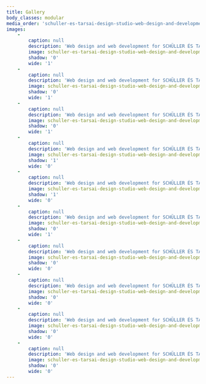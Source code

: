 ```yaml
---
title: Gallery
body_classes: modular
media_order: 'schuller-es-tarsai-design-studio-web-design-and-development-1.jpg,schuller-es-tarsai-design-studio-web-design-and-development-2.jpg,schuller-es-tarsai-design-studio-web-design-and-development-desktop-2.jpg,schuller-es-tarsai-design-studio-web-design-and-development-desktop-3.jpg,schuller-es-tarsai-design-studio-web-design-and-development-desktop-4.jpg,schuller-es-tarsai-design-studio-web-design-and-development-desktop-5.jpg,schuller-es-tarsai-design-studio-web-design-and-development-phone-1.jpg,schuller-es-tarsai-design-studio-web-design-and-development-phone-2.jpg,schuller-es-tarsai-design-studio-web-design-and-development-phone-3.jpg,schuller-es-tarsai-design-studio-web-design-and-development-phone-4.jpg'
images:
    -
        caption: null
        description: 'Web design and web development for SCHÜLLER ÉS TÁRSAI design studio projects page on desktop'
        image: schuller-es-tarsai-design-studio-web-design-and-development-desktop-2.jpg
        shadow: '0'
        wide: '1'
    -
        caption: null
        description: 'Web design and web development for SCHÜLLER ÉS TÁRSAI design studio single project page on desktop'
        image: schuller-es-tarsai-design-studio-web-design-and-development-desktop-3.jpg
        shadow: '0'
        wide: '1'
    -
        caption: null
        description: 'Web design and web development for SCHÜLLER ÉS TÁRSAI design studio about page on desktop'
        image: schuller-es-tarsai-design-studio-web-design-and-development-desktop-4.jpg
        shadow: '0'
        wide: '1'
    -
        caption: null
        description: 'Web design and web development for SCHÜLLER ÉS TÁRSAI design studio projects page screen'
        image: schuller-es-tarsai-design-studio-web-design-and-development-1.jpg
        shadow: '1'
        wide: '0'
    -
        caption: null
        description: 'Web design and web development for SCHÜLLER ÉS TÁRSAI design studio about page screen'
        image: schuller-es-tarsai-design-studio-web-design-and-development-2.jpg
        shadow: '1'
        wide: '0'
    -
        caption: null
        description: 'Web design and web development for SCHÜLLER ÉS TÁRSAI design studio blog page on desktop'
        image: schuller-es-tarsai-design-studio-web-design-and-development-desktop-5.jpg
        shadow: '0'
        wide: '1'
    -
        caption: null
        description: 'Web design and web development for SCHÜLLER ÉS TÁRSAI design studio home page on phone'
        image: schuller-es-tarsai-design-studio-web-design-and-development-phone-1.jpg
        shadow: '0'
        wide: '0'
    -
        caption: null
        description: 'Web design and web development for SCHÜLLER ÉS TÁRSAI design studio projects page on phone'
        image: schuller-es-tarsai-design-studio-web-design-and-development-phone-2.jpg
        shadow: '0'
        wide: '0'
    -
        caption: null
        description: 'Web design and web development for SCHÜLLER ÉS TÁRSAI design studio about page on phone'
        image: schuller-es-tarsai-design-studio-web-design-and-development-phone-3.jpg
        shadow: '0'
        wide: '0'
    -
        caption: null
        description: 'Web design and web development for SCHÜLLER ÉS TÁRSAI design studio blog page on phone'
        image: schuller-es-tarsai-design-studio-web-design-and-development-phone-4.jpg
        shadow: '0'
        wide: '0'
---
```


